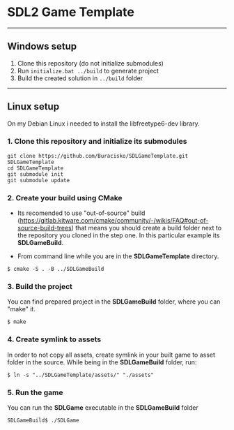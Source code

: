 # SDL2 Game Template
---
## Windows setup
1. Clone this repository (do not initialize submodules)
2. Run `initialize.bat ../build` to generate project
3. Build the created solution in `../build` folder

---
## Linux setup
On my Debian Linux i needed to install the libfreetype6-dev library.

### 1. Clone this repository and initialize its submodules
~~~
git clone https://github.com/Buracisko/SDLGameTemplate.git SDLGameTemplate
cd SDLGameTemplate
git submodule init
git submodule update
~~~
### 2. Create your build using CMake
- Its recomended to use "out-of-source" build (https://gitlab.kitware.com/cmake/community/-/wikis/FAQ#out-of-source-build-trees) that means you should create a build folder next to the repository you cloned in the step one.
In this particular example its **SDLGameBuild**.

- From command line while you are in the **SDLGameTemplate** directory.
~~~
$ cmake -S . -B ../SDLGameBuild
~~~

### 3. Build the project
You can find prepared project in the **SDLGameBuild** folder, where you can "make" it.
~~~
$ make
~~~

### 4. Create symlink to assets
In order to not copy all assets, create symlink in your built game to asset folder in the source.
While being in the **SDLGameBuild** folder, run:
~~~
$ ln -s "../SDLGameTemplate/assets/" "./assets"
~~~

### 5. Run the game
You can run the **SDLGame** executable in the **SDLGameBuild** folder
~~~
SDLGameBuild$ ./SDLGame
~~~
